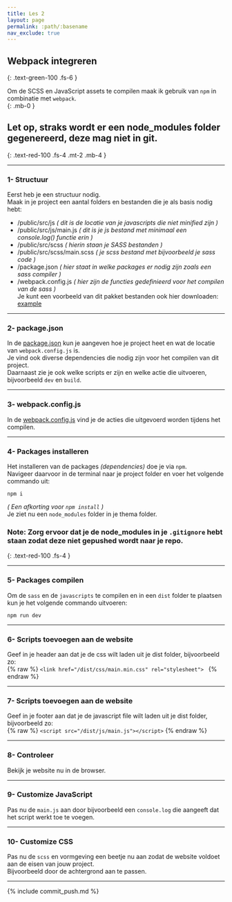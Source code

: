```yaml
---
title: Les 2
layout: page
permalink: :path/:basename
nav_exclude: true
---
```


## Webpack integreren
{: .text-green-100 .fs-6 }
 
Om de SCSS en JavaScript assets te compilen maak ik gebruik van `npm` in combinatie met `webpack`.  
{: .mb-0 }
## Let op, straks wordt er een **node_modules** folder gegenereerd, deze mag niet in git.
{: .text-red-100 .fs-4 .mt-2 .mb-4 }

---
### 1- Structuur
Eerst heb je een structuur nodig.  
Maak in je project een aantal folders en bestanden die je als basis nodig hebt:
- /public/src/js _( dit is de locatie van je javascripts die niet minified zijn )_
- /public/src/js/main.js _( dit is je js bestand met minimaal een console.log() functie erin )_
- /public/src/scss _( hierin staan je SASS bestanden )_
- /public/src/scss/main.scss _( je scss bestand met bijvoorbeeld je sass code )_
- /package.json _( hier staat in welke packages er nodig zijn zoals een sass compiler  )_
- /webpack.config.js _( hier zijn de functies gedefinieerd voor het compilen van de sass )_  
Je kunt een voorbeeld van dit pakket bestanden ook hier downloaden: [example](data%2Fexample.zip)

---
### 2- package.json
In de [package.json](data%2Fpackage.json) kun je aangeven hoe je project heet en wat de locatie van `webpack.config.js` is.  
Je vind ook diverse dependencies die nodig zijn voor het compilen van dit project.  
Daarnaast zie je ook welke scripts er zijn en welke actie die uitvoeren, bijvoorbeeld `dev` en `build`.

---
### 3- webpack.config.js
In de [webpack.config.js](data%2Fwebpack.config.js) vind je de acties die uitgevoerd worden tijdens het compilen.  

---
### 4- Packages installeren
Het installeren van de packages _(dependencies)_ doe je via `npm`.  
Navigeer daarvoor in de terminal naar je project folder en voer het volgende commando uit:  
```shell
npm i
```
_( Een afkorting voor `npm install` )_  
Je ziet nu een `node_modules` folder in je thema folder.  
### **Note:** Zorg ervoor dat je de node_modules in je `.gitignore` hebt staan zodat deze niet gepushed wordt naar je repo.
{: .text-red-100 .fs-4 }
  
---
### 5- Packages compilen
Om de `sass` en de `javascripts` te compilen en in een `dist` folder te plaatsen kun je het volgende commando uitvoeren:  
```shell
npm run dev
```

---
### 6- Scripts toevoegen aan de website 
Geef in je header aan dat je de css wilt laden uit je dist folder, bijvoorbeeld zo:  
{% raw %}
`<link href="/dist/css/main.min.css" rel="stylesheet"> `
{% endraw %}

---
### 7- Scripts toevoegen aan de website 
Geef in je footer aan dat je de javascript file wilt laden uit je dist folder, bijvoorbeeld zo:  
{% raw %}
`<script src="/dist/js/main.js"></script>`
{% endraw %}

---
### 8- Controleer
Bekijk je website nu in de browser.

---
### 9- Customize JavaScript
Pas nu de `main.js` aan door bijvoorbeeld een `console.log` die aangeeft dat het script werkt toe te voegen.  

---
### 10- Customize CSS
Pas nu de `scss` en vormgeving een beetje nu aan zodat de website voldoet aan de eisen van jouw project.  
Bijvoorbeeld door de achtergrond aan te passen.

---

{% include commit_push.md %}
